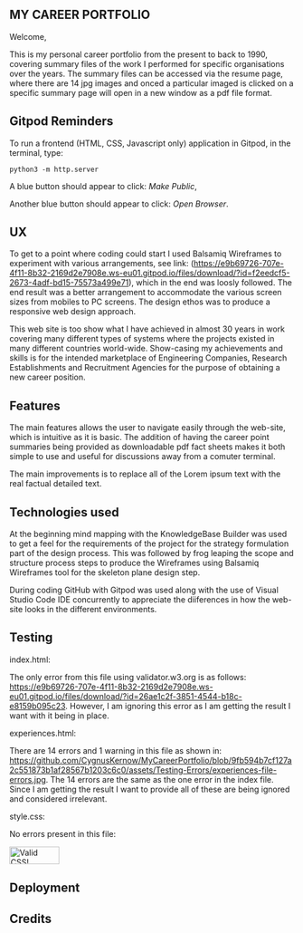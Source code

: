 ## MY CAREER PORTFOLIO

Welcome,

This is my personal career portfolio from the present to back to 1990, covering summary files of the work I performed for specific organisations over the years. The summary files can be accessed via the resume page, where there are 14 jpg images and onced a particular imaged is clicked on a specific summary page will open in a new window as a pdf file format.

## Gitpod Reminders

To run a frontend (HTML, CSS, Javascript only) application in Gitpod, in the terminal, type:

`python3 -m http.server`

A blue button should appear to click: *Make Public*,

Another blue button should appear to click: *Open Browser*.

## UX

To get to a point where coding could start I used Balsamiq Wireframes to experiment with various arrangements, see link: (https://e9b69726-707e-4f11-8b32-2169d2e7908e.ws-eu01.gitpod.io/files/download/?id=f2eedcf5-2673-4adf-bd15-75573a499e71), which in the end was loosly followed. The end result was a better arrangement to accommodate the various screen sizes from mobiles to PC screens. The design ethos was to produce a responsive web design approach.

This web site is too show what I have achieved in almost 30 years in work covering many different types of systems where the projects existed in many different countries world-wide. Show-casing my achievements and skills is for the intended marketplace of Engineering Companies, Research Establishments and Recruitment Agencies for the purpose of obtaining a new career position.

## Features

The main features allows the user to navigate easily through the web-site, which is intuitive as it is basic. The addition of having the career point summaries being provided as downloadable pdf fact sheets makes it both simple to use and useful for discussions away from a comuter terminal.

The main improvements is to replace all of the Lorem ipsum text with the real factual detailed text.

## Technologies used

At the beginning mind mapping with the KnowledgeBase Builder was used to get a feel for the requirements of the project for the strategy formulation part of the design process. This was followed by frog leaping the scope and structure process steps to produce the Wireframes using Balsamiq Wireframes tool for the skeleton plane design step.

During coding GitHub with Gitpod was used along with the use of Visual Studio Code IDE concurrently to appreciate the diiferences in how the web-site looks in the different environments.

## Testing

index.html:

The only error from this file using validator.w3.org is as follows: https://e9b69726-707e-4f11-8b32-2169d2e7908e.ws-eu01.gitpod.io/files/download/?id=26ae1c2f-3851-4544-b18c-e8159b095c23. However, I am ignoring this error as I am getting the result I want with it being in place.

experiences.html:

There are 14 errors and 1 warning in this file as shown in: https://github.com/CygnusKernow/MyCareerPortfolio/blob/9fb594b7cf127a2c551873b1af28567b1203c6c0/assets/Testing-Errors/experiences-file-errors.jpg. The 14 errors are the same as the one error in the index file. Since I am getting the result I want to provide all of these are being ignored and considered irrelevant.

style.css:

No errors present in this file:
<p>
<a href="http://jigsaw.w3.org/css-validator/check/referer">
    <img style="border:0;width:88px;height:31px"
        src="http://jigsaw.w3.org/css-validator/images/vcss-blue"
        alt="Valid CSS!" />
    </a>
</p>

## Deployment



## Credits


